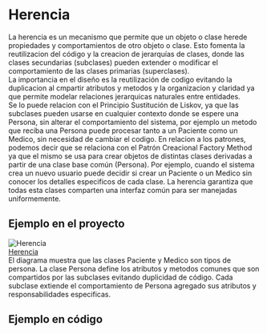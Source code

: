# Herencia
La herencia es un mecanismo que permite que un objeto o clase herede propiedades y comportamientos de otro objeto o clase. Esto fomenta la reutilizacion del código y la creacion de jerarquías de clases, donde las clases secundarias (subclases) pueden extender o modificar el comportamiento de las clases primarias (superclases).  
La importancia en el diseño es la reutilización de codigo evitando la duplicacion al cmpartir atributos y metodos y la organizacion y claridad ya que permite modelar relaciones jerarquicas naturales entre entidades.  
Se lo puede relacion con el Principio Sustitución de Liskov, ya que las subclases pueden usarse en cualquier contexto donde se espere una Persona, sin alterar el comportamiento del sistema, por ejemplo un metodo que reciba una Persona puede procesar tanto a un Paciente como un Medico, sin necesidad de cambiar el codigo. En relacion a los patrones, podemos decir que se relaciona con el Patrón Creacional Factory Method ya que el mismo se usa para crear objetos de distintas clases derivadas a partir de una clase base común (Persona). Por ejemplo, cuando el sistema crea un nuevo usuario puede decidir si crear un Paciente o un Medico sin conocer los detalles especificos de cada clase. La herencia garantiza que todas esta clases comparten una interfaz común para ser manejadas uniformemente.  

## Ejemplo en el proyecto
![Herencia](https://github.com/user-attachments/assets/37409dac-cbea-400c-b583-c71070f3baae)  
[Herencia](https://drive.google.com/file/d/1jf0W6JWDjmivLE6dfebKS2_eLmJSSO9M/view?usp=sharing)  
El diagrama muestra que las clases Paciente y Medico son tipos de persona. La clase Persona define los atributos y metodos comunes que son compartidos por las subclases evitando duplicidad de código. Cada subclase extiende el comportamiento de Persona agregado sus atributos y responsabilidades especificas. 

## Ejemplo en código
